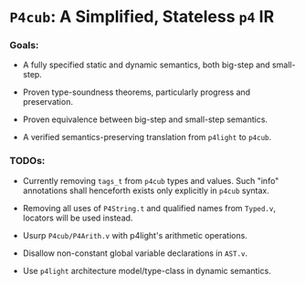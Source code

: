 # `P4cub`: A Simplified, Stateless `p4` IR

### Goals:

- A fully specified static and dynamic semantics, both big-step and small-step.

- Proven type-soundness theorems, particularly progress and preservation.

- Proven equivalence between big-step and small-step semantics.

- A verified semantics-preserving translation from `p4light` to `p4cub`.

### TODOs:

- Currently removing `tags_t` from `p4cub` types and values. Such "info" annotations shall henceforth exists only explicitly in `p4cub` syntax.

- Removing all uses of `P4String.t` and qualified names from `Typed.v`, locators will be used instead.

- Usurp `P4cub/P4Arith.v` with p4light's arithmetic operations.

- Disallow non-constant global variable declarations in `AST.v`.

- Use `p4light` architecture model/type-class in dynamic semantics.
